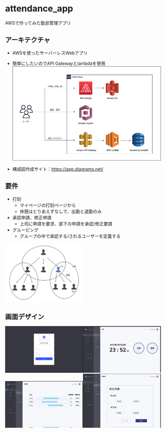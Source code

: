 # attendance_app
AWSで作ってみた勤怠管理アプリ

## アーキテクチャ
- AWSを使ったサーバーレスWebアプリ
- 簡単にしたいのでAPI Gatewayとlambdaを使用
![image](aws_architecture_image.png)

- 構成図作成サイト：https://app.diagrams.net/

## 要件
- 打刻
  - マイページの打刻ページから
  - 休憩はとりあえずなしで、出勤と退勤のみ
- 承認申請、修正申請
  - 上司に申請を要求、部下の申請を承認/修正要請
- グルーピング
  - グループの中で承認する/されるユーザーを定義する
<img src="group_image.png" width="50%">

## 画面デザイン
<img src="design1.png" width="50%"><img src="design2.png" width="50%">
<img src="design3.png" width="50%"><img src="design4.png" width="50%">
